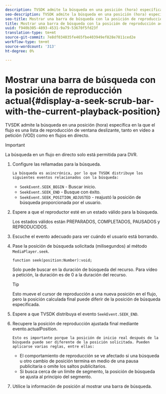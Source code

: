 ```yaml
---
description: TVSDK admite la búsqueda en una posición (hora) específica en la que el flujo es una lista de reproducción de ventana deslizante, tanto en vídeo a petición (VOD) como en flujos en directo.
seo-description: TVSDK admite la búsqueda en una posición (hora) específica en la que el flujo es una lista de reproducción de ventana deslizante, tanto en vídeo a petición (VOD) como en flujos en directo.
seo-title: Mostrar una barra de búsqueda con la posición de reproducción actual
title: Mostrar una barra de búsqueda con la posición de reproducción actual
uuid: f940b305-4893-4531-9a79-53670f5fd23f
translation-type: tm+mt
source-git-commit: 7e8df034035fe465fbe403949ef828e7811ced2e
workflow-type: tm+mt
source-wordcount: '313'
ht-degree: 0%

---
```



# Mostrar una barra de búsqueda con la posición de reproducción actual{#display-a-seek-scrub-bar-with-the-current-playback-position}

TVSDK admite la búsqueda en una posición (hora) específica en la que el flujo es una lista de reproducción de ventana deslizante, tanto en vídeo a petición (VOD) como en flujos en directo.

>[!IMPORTANT]
>
>La búsqueda en un flujo en directo solo está permitida para DVR.

1. Configure las rellamadas para la búsqueda.

       La búsqueda es asincrónica, por lo que TVSDK distribuye los siguientes eventos relacionados con la búsqueda:
   
   * `SeekEvent.SEEK_BEGIN` - Buscar inicio.
   * `SeekEvent.SEEK_END` - Busque con éxito.
   * `SeekEvent.SEEK_POSITION_ADJUSTED` - reajustó la posición de búsqueda proporcionada por el usuario.

1. Espere a que el reproductor esté en un estado válido para la búsqueda.

   Los estados válidos están PREPARADOS, COMPLETADOS, PAUSADOS y REPRODUCIDOS.

1. Escuche el evento adecuado para ver cuándo el usuario está borrando.
1. Pase la posición de búsqueda solicitada (milisegundos) al método `MediaPlayer.seek`.

   ```
   function seek(position:Number):void;
   ```

   Solo puede buscar en la duración de búsqueda del recurso. Para vídeo a petición, la duración es de 0 a la duración del recurso.

   >[!TIP]
   >
   >Esto mueve el cursor de reproducción a una nueva posición en el flujo, pero la posición calculada final puede diferir de la posición de búsqueda especificada.

1. Espere a que TVSDK distribuya el evento `SeekEvent.SEEK_END`.
1. Recupere la posición de reproducción ajustada final mediante evento.actualPosition.

       Esto es importante porque la posición de inicio real después de la búsqueda puede ser diferente de la posición solicitada. Pueden aplicarse varias reglas, entre ellas:
   
   * El comportamiento de reproducción se ve afectado si una búsqueda u otro cambio de posición termina en medio de una pausa publicitaria o omite los saltos publicitarios.
   * Si busca cerca de un límite de segmento, la posición de búsqueda se ajusta al principio del segmento.

1. Utilice la información de posición al mostrar una barra de búsqueda.
